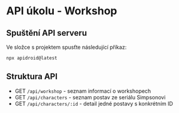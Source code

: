 # API úkolu - Workshop

## Spuštění API serveru

Ve složce s projektem spusťte následující příkaz:

```bash
npx apidroid@latest
```

## Struktura API

- GET `/api/workshop` - seznam informací o workshopech
- GET `/api/characters` - seznam postav ze seriálu Simpsonovi
- GET `/api/characters/:id` - detail jedné postavy s konkrétním ID
